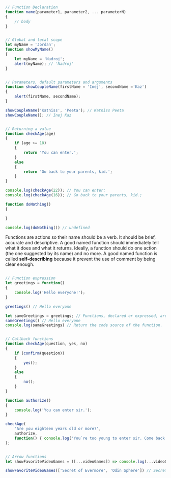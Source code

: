 ```javascript

// Function Declaration
function name(parameter1, parameter2, ... parameterN)
{
    // body
}

```

```javascript

// Global and local scope
let myName = 'Jordan';
function showMyName()
{
    let myName = 'Nadroj';
    alert(myName); // 'Nadroj'
}

```

```javascript

// Parameters, default parameters and arguments
function showCoupleName(firstName = 'Inej', secondName ='Kaz')
{
    alert(firstName, secondName);
}

showCoupleName('Katniss', 'Peeta'); // Katniss Peeta
showCoupleName(); // Inej Kaz
```

```javascript

// Returning a value
function checkAge(age)
{
    if (age >= 18)
    {
        return 'You can enter.';
    }
    else
    {
        return 'Go back to your parents, kid.';
    }
}

console.log(checkAge(22)); // You can enter;
console.log(checkAge(16)); // Go back to your parents, kid.;

function doNothing()
{

}

console.log(doNothing()) // undefined
```

Functions are actions so their name should be a verb. It should be brief, accurate and descriptive.
A good named function should immediately tell what it does and what it returns.
Ideally, a function should do one action (the one suggested by its name) and no more.
A good named function is called **self-describing** because it prevent the use of comment by being clear enough.

```javascript

// Function expression
let greetings = function()
{
    console.log('Hello everyone!');
}

greetings() // Hello everyone

let sameGreetings = greetings; // Functions, declared or expressed, are values.
sameGreetings() // Hello everyone
console.log(sameGreetings) // Return the code source of the function.
```

```javascript

// Callback functions
function checkAge(question, yes, no)
{
    if (confirm(question))
    {
        yes();
    }
    else
    {
        no();
    }
}

function authorize()
{
    console.log('You can enter sir.');
}

checkAge(
    'Are you eighteen years old or more?',
    authorize,
    function() { console.log('You`re too young to enter sir. Come back in a few years.') }
);

```

```javascript

// Arrow functions
let showFavoriteVideoGames = ([...videoGames]) => console.log(...videoGames); 

showFavoriteVideoGames(['Secret of Evermore', 'Odin Sphere']) // Secret of Evermore Odin Sphere

```